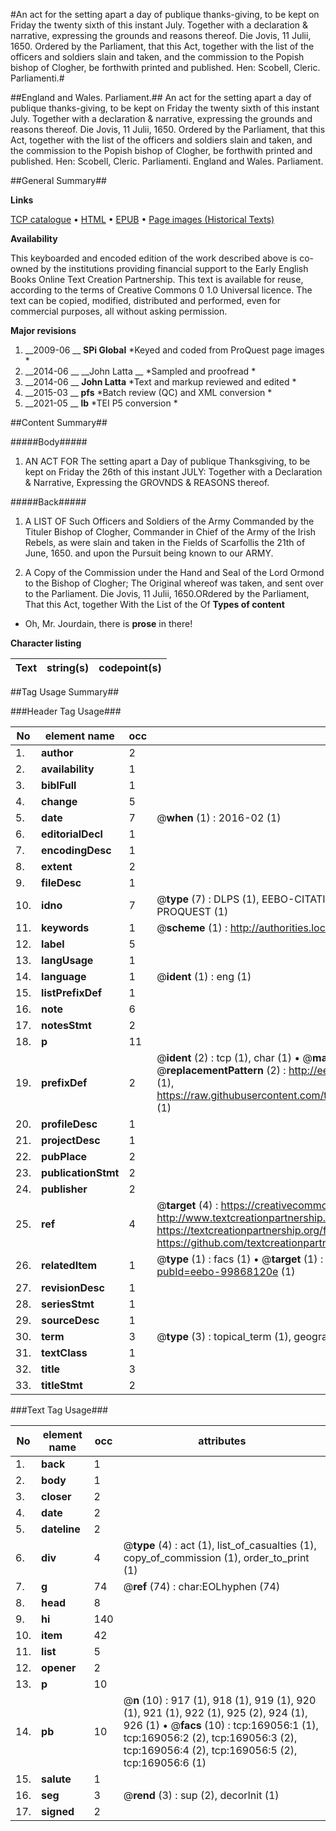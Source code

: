 #An act for the setting apart a day of publique thanks-giving, to be kept on Friday the twenty sixth of this instant July. Together with a declaration & narrative, expressing the grounds and reasons thereof. Die Jovis, 11 Julii, 1650. Ordered by the Parliament, that this Act, together with the list of the officers and soldiers slain and taken, and the commission to the Popish bishop of Clogher, be forthwith printed and published. Hen: Scobell, Cleric. Parliamenti.#

##England and Wales. Parliament.##
An act for the setting apart a day of publique thanks-giving, to be kept on Friday the twenty sixth of this instant July. Together with a declaration & narrative, expressing the grounds and reasons thereof. Die Jovis, 11 Julii, 1650. Ordered by the Parliament, that this Act, together with the list of the officers and soldiers slain and taken, and the commission to the Popish bishop of Clogher, be forthwith printed and published. Hen: Scobell, Cleric. Parliamenti.
England and Wales. Parliament.

##General Summary##

**Links**

[TCP catalogue](http://www.ota.ox.ac.uk/tcp/)  • 
[HTML](http://tei.it.ox.ac.uk/tcp/Texts-HTML/free/A74/A74456.html)  • 
[EPUB](http://tei.it.ox.ac.uk/tcp/Texts-EPUB/free/A74/A74456.epub) • 
[Page images (Historical Texts)](https://historicaltexts.jisc.ac.uk/eebo-99868120e)

**Availability**

This keyboarded and encoded edition of the work described above is co-owned by the
    institutions providing financial support to the Early English Books Online Text Creation
    Partnership. This text is available for reuse, according to the terms of  Creative Commons 0 1.0 Universal
    licence. The text can be copied, modified, distributed and performed, even for commercial
    purposes, all without asking permission.

**Major revisions**

1. __2009-06 __ __SPi Global__ *Keyed and coded from ProQuest page images *
1. __2014-06 __ __John Latta __ *Sampled and proofread *
1. __2014-06 __ __John Latta__ *Text and markup reviewed and edited *
1. __2015-03 __ __pfs__ *Batch review (QC) and XML conversion *
1. __2021-05 __ __lb__ *TEI P5 conversion *

##Content Summary##

#####Body#####

1. AN ACT FOR The setting apart a Day of publique Thanksgiving, to be kept on Friday the 26th of this instant JULY: Together with a Declaration & Narrative, Expressing the GROVNDS & REASONS thereof.

#####Back#####

1. A LIST OF Such Officers and Soldiers of the Army Commanded by the Tituler Bishop of Clogher, Commander in Chief of the Army of the Irish Rebels, as were slain and taken in the Fields of Scarfollis the 21th of June, 1650. and upon the Pursuit being known to our ARMY.

1. A Copy of the Commission under the Hand and Seal of the Lord Ormond to the Bishop of Clogher; The Original whereof was taken, and sent over to the Parliament.
Die Jovis, 11 Julii, 1650.ORdered by the Parliament, That this Act, together With the List of the Of
**Types of content**

  * Oh, Mr. Jourdain, there is **prose** in there!

**Character listing**


|Text|string(s)|codepoint(s)|
|---|---|---|

##Tag Usage Summary##

###Header Tag Usage###

|No|element name|occ|attributes|
|---|---|---|---|
|1.|__author__|2||
|2.|__availability__|1||
|3.|__biblFull__|1||
|4.|__change__|5||
|5.|__date__|7| @__when__ (1) : 2016-02 (1)|
|6.|__editorialDecl__|1||
|7.|__encodingDesc__|1||
|8.|__extent__|2||
|9.|__fileDesc__|1||
|10.|__idno__|7| @__type__ (7) : DLPS (1), EEBO-CITATION (1), VID (1), EEBO-PROQUEST (1), STC (2), PROQUEST (1)|
|11.|__keywords__|1| @__scheme__ (1) : http://authorities.loc.gov/ (1)|
|12.|__label__|5||
|13.|__langUsage__|1||
|14.|__language__|1| @__ident__ (1) : eng (1)|
|15.|__listPrefixDef__|1||
|16.|__note__|6||
|17.|__notesStmt__|2||
|18.|__p__|11||
|19.|__prefixDef__|2| @__ident__ (2) : tcp (1), char (1)  •  @__matchPattern__ (2) : ([0-9\-]+):([0-9IVX]+) (1), (.+) (1)  •  @__replacementPattern__ (2) : http://eebo.chadwyck.com/downloadtiff?vid=$1&page=$2 (1), https://raw.githubusercontent.com/textcreationpartnership/Texts/master/tcpchars.xml#$1 (1)|
|20.|__profileDesc__|1||
|21.|__projectDesc__|1||
|22.|__pubPlace__|2||
|23.|__publicationStmt__|2||
|24.|__publisher__|2||
|25.|__ref__|4| @__target__ (4) : https://creativecommons.org/publicdomain/zero/1.0/ (1), http://www.textcreationpartnership.org/docs/. (1), https://textcreationpartnership.org/faq/#faq05 (1), https://github.com/textcreationpartnership (1)|
|26.|__relatedItem__|1| @__type__ (1) : facs (1)  •  @__target__ (1) : https://data.historicaltexts.jisc.ac.uk/view?pubId=eebo-99868120e (1)|
|27.|__revisionDesc__|1||
|28.|__seriesStmt__|1||
|29.|__sourceDesc__|1||
|30.|__term__|3| @__type__ (3) : topical_term (1), geographic_name (2)|
|31.|__textClass__|1||
|32.|__title__|3||
|33.|__titleStmt__|2||


###Text Tag Usage###

|No|element name|occ|attributes|
|---|---|---|---|
|1.|__back__|1||
|2.|__body__|1||
|3.|__closer__|2||
|4.|__date__|2||
|5.|__dateline__|2||
|6.|__div__|4| @__type__ (4) : act (1), list_of_casualties (1), copy_of_commission (1), order_to_print (1)|
|7.|__g__|74| @__ref__ (74) : char:EOLhyphen (74)|
|8.|__head__|8||
|9.|__hi__|140||
|10.|__item__|42||
|11.|__list__|5||
|12.|__opener__|2||
|13.|__p__|10||
|14.|__pb__|10| @__n__ (10) : 917 (1), 918 (1), 919 (1), 920 (1), 921 (1), 922 (1), 925 (2), 924 (1), 926 (1)  •  @__facs__ (10) : tcp:169056:1 (1), tcp:169056:2 (2), tcp:169056:3 (2), tcp:169056:4 (2), tcp:169056:5 (2), tcp:169056:6 (1)|
|15.|__salute__|1||
|16.|__seg__|3| @__rend__ (3) : sup (2), decorInit (1)|
|17.|__signed__|2||

